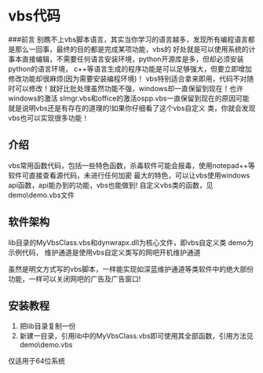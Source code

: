 ﻿# vbs代码

###前言
别瞧不上vbs脚本语言，其实当你学习的语言越多，发现所有编程语言都是那么一回事，最终的目的都是完成某项功能，vbs的
好处就是可以使用系统的计事本直接编辑，不需要任何语言安装环境，python开源库是多，但却必须安装python的语言环境，
c++等语言生成的程序功能是可以足够强大，但要立即增加修改功能却很麻烦(因为需要安装编程环境)！
vbs特别适合拿来即用，代码不对随时可以修改！就好比批处理虽然功能不强，windows却一直保留到现在！也许windows的激活
slmgr.vbs和office的激活ospp.vbs一直保留到现在的原因可能就是说明vbs还是有存在的道理的!如果你仔细看了这个vbs自定义
类，你就会发现vbs也可以实现很多功能！

## 介绍
vbs常用函数代码，包括一些特色函数，杀毒软件可能会报毒，使用notepad++等软件可直接查看源代码，未进行任何加密
最大的特色，可以让vbs使用windows api函数，api能办到的功能，vbs也能做到!
自定义vbs类的函数，见demo\demo.vbs文件

## 软件架构
lib目录的MyVbsClass.vbs和dynwrapx.dll为核心文件，即vbs自定义类
demo为示例代码，
维护通道是使用vbs自定义类写的网吧开机维护通道

虽然是明文方式写的vbs脚本，一样能实现如深蓝维护通道等类软件中的绝大部份功能，一样可以关闭网吧的广告及广告窗口!


## 安装教程

1.  把lib目录复制一份
2.  新建一目录，引用lib中的MyVbsClass.vbs即可使用其全部函数，引用方法见demo\demo.vbs

仅适用于64位系统

